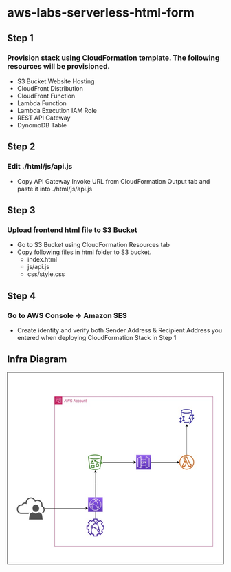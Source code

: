 # aws-labs-serverless-html-form
## Step 1
### Provision stack using CloudFormation template. The following resources will be provisioned.
- S3 Bucket Website Hosting
- CloudFront Distribution
- CloudFront Function
- Lambda Function
- Lambda Execution IAM Role
- REST API Gateway
- DynomoDB Table


## Step 2
### Edit ./html/js/api.js
- Copy API Gateway Invoke URL from CloudFormation Output tab and paste it into ./html/js/api.js


## Step 3
### Upload frontend html file to S3 Bucket
- Go to S3 Bucket using CloudFormation Resources tab
- Copy following files in html folder to S3 bucket.
    - index.html
    - js/api.js
    - css/style.css

## Step 4
### Go to AWS Console -> Amazon SES
- Create identity and verify both Sender Address & Recipient Address you entered when deploying CloudFormation Stack in Step 1


## Infra Diagram
![alt text](diagram.jpg)